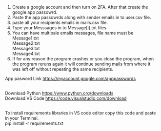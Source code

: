 1. Create a google account and then turn on 2FA. After that create the google app passowrd.<br>
2. Paste the app passowrds along with sender emails in to user.csv file.<br>
3. paste all your recipients emails in mails.csv file.<br>
4. Type your Messsages in to Message[i].txt files<br>
5. You can have multipale emails messages, file name must be <br>
Message1.txt<br>
Message2.txt<br>
Message3.txt<br>
Message4.txt<br>
6. If for any reason the program crashes or you close the program, 
   when the program reruns again it will continue sending mails from where it was left off without repeating the same recipients. <br>

App pasword Link https://myaccount.google.com/apppasswords <br><br>

Download Python https://www.python.org/downloads<br>
Download VS Code https://code.visualstudio.com/download<br><br>

To install requirements libraries in VS code editor copy this code and paste in your Terminal.<br>
pip install -r requirements.txt<br><br>

